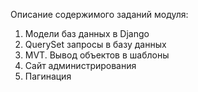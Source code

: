 Описание содержимого заданий модуля:
1. Модели баз данных в Django
2. QuerySet запросы в базу данных
3. MVT. Вывод объектов в шаблоны
4. Сайт администрирования
5. Пагинация
